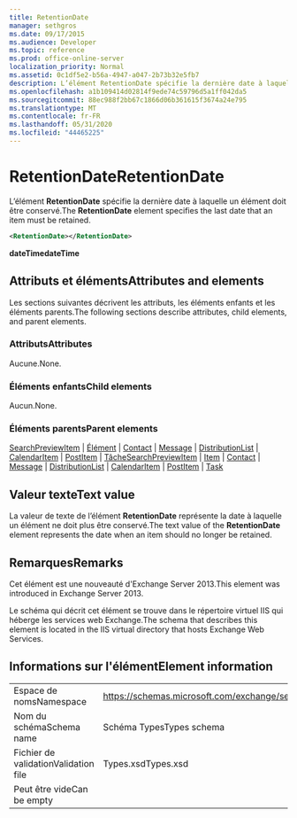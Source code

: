 ```yaml
---
title: RetentionDate
manager: sethgros
ms.date: 09/17/2015
ms.audience: Developer
ms.topic: reference
ms.prod: office-online-server
localization_priority: Normal
ms.assetid: 0c1df5e2-b56a-4947-a047-2b73b32e5fb7
description: L’élément RetentionDate spécifie la dernière date à laquelle un élément doit être conservé.
ms.openlocfilehash: a1b109414d02814f9ede74c59796d5a1ff042da5
ms.sourcegitcommit: 88ec988f2bb67c1866d06b361615f3674a24e795
ms.translationtype: MT
ms.contentlocale: fr-FR
ms.lasthandoff: 05/31/2020
ms.locfileid: "44465225"
---
```

# <a name="retentiondate"></a><span data-ttu-id="46365-103">RetentionDate</span><span class="sxs-lookup"><span data-stu-id="46365-103">RetentionDate</span></span>

<span data-ttu-id="46365-104">L’élément **RetentionDate** spécifie la dernière date à laquelle un élément doit être conservé.</span><span class="sxs-lookup"><span data-stu-id="46365-104">The **RetentionDate** element specifies the last date that an item must be retained.</span></span> 
  
```XML
<RetentionDate></RetentionDate>
```

 <span data-ttu-id="46365-105">**dateTime**</span><span class="sxs-lookup"><span data-stu-id="46365-105">**dateTime**</span></span>
## <a name="attributes-and-elements"></a><span data-ttu-id="46365-106">Attributs et éléments</span><span class="sxs-lookup"><span data-stu-id="46365-106">Attributes and elements</span></span>

<span data-ttu-id="46365-107">Les sections suivantes décrivent les attributs, les éléments enfants et les éléments parents.</span><span class="sxs-lookup"><span data-stu-id="46365-107">The following sections describe attributes, child elements, and parent elements.</span></span>
  
### <a name="attributes"></a><span data-ttu-id="46365-108">Attributs</span><span class="sxs-lookup"><span data-stu-id="46365-108">Attributes</span></span>

<span data-ttu-id="46365-109">Aucune.</span><span class="sxs-lookup"><span data-stu-id="46365-109">None.</span></span>
  
### <a name="child-elements"></a><span data-ttu-id="46365-110">Éléments enfants</span><span class="sxs-lookup"><span data-stu-id="46365-110">Child elements</span></span>

<span data-ttu-id="46365-111">Aucun.</span><span class="sxs-lookup"><span data-stu-id="46365-111">None.</span></span>
  
### <a name="parent-elements"></a><span data-ttu-id="46365-112">Éléments parents</span><span class="sxs-lookup"><span data-stu-id="46365-112">Parent elements</span></span>

<span data-ttu-id="46365-113">[SearchPreviewItem](searchpreviewitem.md)  |  [Élément](item.md)  |  [Contact](contact.md)  |  [Message](message-ex15websvcsotherref.md)  |  [DistributionList](distributionlist.md)  |  [CalendarItem](calendaritem.md)  |  [PostItem](postitem.md)  |  [Tâche](task.md)</span><span class="sxs-lookup"><span data-stu-id="46365-113">[SearchPreviewItem](searchpreviewitem.md) | [Item](item.md) | [Contact](contact.md) | [Message](message-ex15websvcsotherref.md) | [DistributionList](distributionlist.md) | [CalendarItem](calendaritem.md) | [PostItem](postitem.md) | [Task](task.md)</span></span>
  
## <a name="text-value"></a><span data-ttu-id="46365-114">Valeur texte</span><span class="sxs-lookup"><span data-stu-id="46365-114">Text value</span></span>

<span data-ttu-id="46365-115">La valeur de texte de l’élément **RetentionDate** représente la date à laquelle un élément ne doit plus être conservé.</span><span class="sxs-lookup"><span data-stu-id="46365-115">The text value of the **RetentionDate** element represents the date when an item should no longer be retained.</span></span> 
  
## <a name="remarks"></a><span data-ttu-id="46365-116">Remarques</span><span class="sxs-lookup"><span data-stu-id="46365-116">Remarks</span></span>

<span data-ttu-id="46365-117">Cet élément est une nouveauté d'Exchange Server 2013.</span><span class="sxs-lookup"><span data-stu-id="46365-117">This element was introduced in Exchange Server 2013.</span></span>
  
<span data-ttu-id="46365-118">Le schéma qui décrit cet élément se trouve dans le répertoire virtuel IIS qui héberge les services web Exchange.</span><span class="sxs-lookup"><span data-stu-id="46365-118">The schema that describes this element is located in the IIS virtual directory that hosts Exchange Web Services.</span></span>
  
## <a name="element-information"></a><span data-ttu-id="46365-119">Informations sur l'élément</span><span class="sxs-lookup"><span data-stu-id="46365-119">Element information</span></span>

|||
|:-----|:-----|
|<span data-ttu-id="46365-120">Espace de noms</span><span class="sxs-lookup"><span data-stu-id="46365-120">Namespace</span></span>  <br/> |https://schemas.microsoft.com/exchange/services/2006/types  <br/> |
|<span data-ttu-id="46365-121">Nom du schéma</span><span class="sxs-lookup"><span data-stu-id="46365-121">Schema name</span></span>  <br/> |<span data-ttu-id="46365-122">Schéma Types</span><span class="sxs-lookup"><span data-stu-id="46365-122">Types schema</span></span>  <br/> |
|<span data-ttu-id="46365-123">Fichier de validation</span><span class="sxs-lookup"><span data-stu-id="46365-123">Validation file</span></span>  <br/> |<span data-ttu-id="46365-124">Types.xsd</span><span class="sxs-lookup"><span data-stu-id="46365-124">Types.xsd</span></span>  <br/> |
|<span data-ttu-id="46365-125">Peut être vide</span><span class="sxs-lookup"><span data-stu-id="46365-125">Can be empty</span></span>  <br/> ||
   

